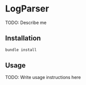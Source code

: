 # LogParser

TODO: Describe me

## Installation

```bash
bundle install
```

## Usage

TODO: Write usage instructions here
